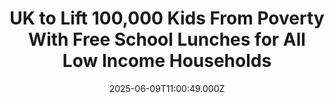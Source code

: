 ---
title: "UK to Lift 100,000 Kids From Poverty With Free School Lunches for All Low Income Households"
date: 2025-06-09T11:00:49.000Z
category: Human Kindness
externalLink: "https://www.goodnewsnetwork.org/uk-announces-move-to-universal-free-school-lunches-for-all-low-income-homes-expects-100000-to-escape-poverty/"
image: ""
excerpt: "The UK government has announced that 500,000 additional children will receive a free school lunch following a major expansion in the program that provides it. Previously, the free meal was available only to students who come from the lowest of low-income households. Following the expansion, most low and middle-class citizens will be able to qualify, […] The post UK to…"
---
